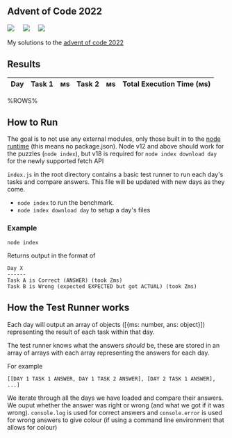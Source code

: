 ## Advent of Code 2022

![](https://img.shields.io/badge/Language-JS-778528?style=for-the-badge) &nbsp; &nbsp; ![](https://img.shields.io/badge/📅%20Day%20-%DAY%-118499?style=for-the-badge) &nbsp; &nbsp;  ![](https://img.shields.io/badge/⭐%20Stars%20-%STARS%-b5792a?style=for-the-badge)

My solutions to the [advent of code 2022](https://adventofcode.com/2022/)

## Results

Day | Task 1 | ᴍs | Task 2 | ᴍs | Total Execution Time (ᴍs)
-|-|-|-|-|-
%ROWS%
<br>
## How to Run

The goal is to not use any external modules, only those built in to the [node runtime](https://nodejs.org/en/) (this means no package.json). Node v12 and above should work for the puzzles (`node index`), but v18 is required for `node index download day` for the newly supported fetch API

`index.js` in the root directory contains a basic test runner to run each day's tasks and compare answers. This file will be updated with new days as they come.

* `node index` to run the benchmark.
* `node index download day` to setup a day's files

### Example

```
node index
```

Returns output in the format of

```
Day X
------
Task A is Correct (ANSWER) (took Zms)
Task B is Wrong (expected EXPECTED but got ACTUAL) (took Zms)
```

## How the Test Runner works

Each day will output an array of objects ([{ms: number, ans: object}]) representing the result of each task within that day.

The test runner knows what the answers *should* be, these are stored in an array of arrays with each array representing the answers for each day.

For example 

```
[[DAY 1 TASK 1 ANSWER, DAY 1 TASK 2 ANSWER], [DAY 2 TASK 1 ANSWER], ...]
```

We iterate through all the days we have loaded and compare their answers. We ouput whether the answer was right or wrong (and what we got if it was wrong). `console.log` is used for correct answers and `console.error` is used for wrong answers to give colour (if using a command line environment that allows for colour)
